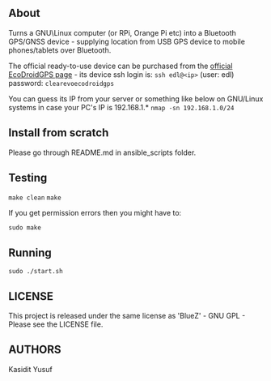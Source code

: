 About
-----

Turns a GNU\Linux computer (or RPi, Orange Pi etc) into a Bluetooth GPS/GNSS device - supplying location from USB GPS device to mobile phones/tablets over Bluetooth.

The official ready-to-use device can be purchased from the [official EcoDroidGPS page](https://www.clearevo.com/ecodroidgps/) - its device ssh login is:
`ssh edl@<ip>`
(user: edl)
password:
`clearevoecodroidgps`

You can guess its IP from your server or something like below on GNU/Linux systems in case your PC's IP is 192.168.1.*
`nmap -sn 192.168.1.0/24`


Install from scratch
--------------------

Please go through README.md in ansible_scripts folder.

Testing
-------

`make clean`
`make`

If you get permission errors then you might have to:

`sudo make`


Running
-------

`sudo ./start.sh`

LICENSE
-------

This project is released under the same license as 'BlueZ' - GNU GPL - Please see the LICENSE file.

AUTHORS
-------

Kasidit Yusuf
